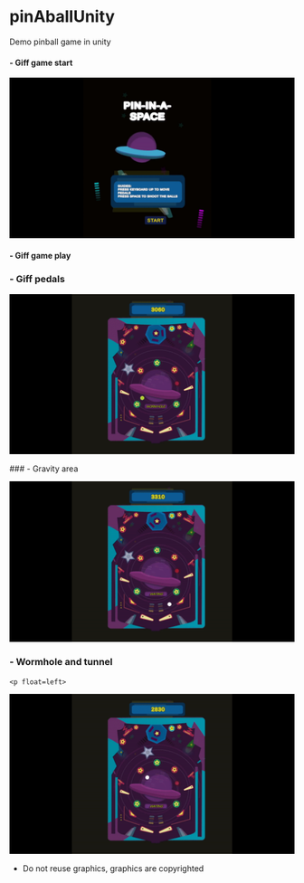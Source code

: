 # pinAballUnity
Demo pinball game in unity 

#### - Giff game start
  <p float=left>
<img src="https://github.com/athangk/pinAballUnity/blob/main/pinaball1.gif" width="640">
  </p>

  
#### - Giff game play
### - Giff pedals
<p float=left>
<img src="https://github.com/athangk/pinAballUnity/blob/main/pinaball2.gif" width="640">
  </p>
### - Gravity area
  <p float=left>
<img src="https://github.com/athangk/pinAballUnity/blob/main/pinaball3.gif" width="640">
  </p>

  ### - Wormhole and tunnel
    <p float=left>
<img src="https://github.com/athangk/pinAballUnity/blob/main/pinaball4.gif" width="640">
  </p>

  * Do not reuse graphics, graphics are copyrighted

